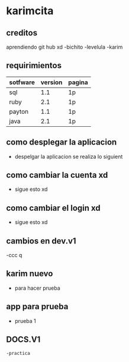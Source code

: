 # karimcita
## creditos
 aprendiendo git hub xd
       -bichito
       -levelula
       -karim
       
## requirimientos
| sotfware| version | pagina |
| --------|---------|-------|
| sql     | 1.1     |  1p  |
| ruby    | 2.1     |  1p  |
| payton  | 1.1     |  1p  |
| java    | 2.1     |  1p  |
## como desplegar la aplicacion
- despelgar la aplicacion se realiza lo siguient 
## como cambiar la cuenta xd
- sigue esto xd 
## como cambiar el login xd
- sigue esto xd 
## cambios en dev.v1
-ccc q
## karim nuevo 
  - para hacer prueba 
## app para prueba
   - prueba 1
 ## DOCS.V1
    -practica